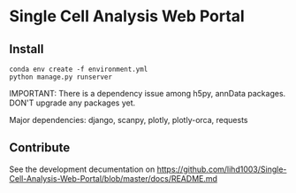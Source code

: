 # Single Cell Analysis Web Portal

## Install

```
conda env create -f environment.yml
python manage.py runserver
```

IMPORTANT: There is a dependency issue among h5py, annData packages. DON'T upgrade any packages yet. 

Major dependencies: django, scanpy, plotly, plotly-orca, requests

## Contribute
See the development decumentation on https://github.com/lihd1003/Single-Cell-Analysis-Web-Portal/blob/master/docs/README.md
